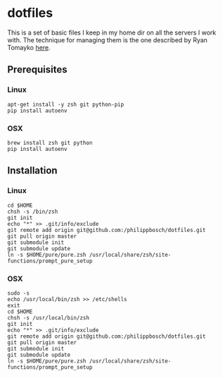 dotfiles
========

This is a set of basic files I keep in my home dir on all the servers 
I work with. The technique for managing them is the one described by
Ryan Tomayko [here](https://github.com/rtomayko/dotfiles#readme).

Prerequisites
-------------

### Linux

    apt-get install -y zsh git python-pip
    pip install autoenv


### OSX

    brew install zsh git python
    pip install autoenv


Installation
------------

### Linux

    cd $HOME
    chsh -s /bin/zsh
    git init
    echo "*" >> .git/info/exclude
    git remote add origin git@github.com:/philippbosch/dotfiles.git
    git pull origin master
    git submodule init
    git submodule update
    ln -s $HOME/pure/pure.zsh /usr/local/share/zsh/site-functions/prompt_pure_setup

### OSX

    sudo -s 
    echo /usr/local/bin/zsh >> /etc/shells
    exit
    cd $HOME
    chsh -s /usr/local/bin/zsh
    git init
    echo "*" >> .git/info/exclude
    git remote add origin git@github.com:/philippbosch/dotfiles.git
    git pull origin master
    git submodule init
    git submodule update
    ln -s $HOME/pure/pure.zsh /usr/local/share/zsh/site-functions/prompt_pure_setup
